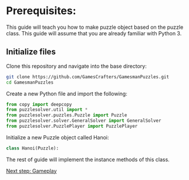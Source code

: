 # Prerequisites:
This guide will teach you how to make puzzle object based on the puzzle class. This guide will assume that you are already familiar with Python 3.

## Initialize files
Clone this repository and navigate into the base directory: 

```bash
git clone https://github.com/GamesCrafters/GamesmanPuzzles.git
cd GamesmanPuzzles
```

Create a new Python file and import the following:
```python
from copy import deepcopy
from puzzlesolver.util import *
from puzzlesolver.puzzles.Puzzle import Puzzle
from puzzlesolver.solver.GeneralSolver import GeneralSolver
from puzzlesolver.PuzzlePlayer import PuzzlePlayer
```

Initialize a new Puzzle object called Hanoi:
```python
class Hanoi(Puzzle):
```

The rest of guide will implement the instance methods of this class.

[Next step: Gameplay](Gameplay.md)
